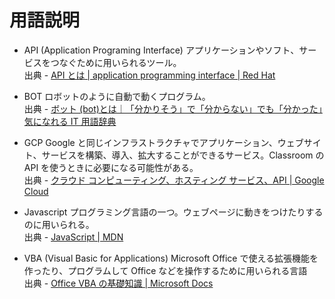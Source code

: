 # 用語説明

- API (Application Programing Interface)
  アプリケーションやソフト、サービスをつなぐために用いられるツール。  
  出典 - [API とは | application programming interface | Red Hat](https://www.redhat.com/ja/topics/api/what-are-application-programming-interfaces)

- BOT
  ロボットのように自動で動くプログラム。  
  出典 - [ボット (bot)とは｜「分かりそう」で「分からない」でも「分かった」気になれる IT 用語辞典](https://wa3.i-3-i.info/word15469.html)

- GCP
  Google と同じインフラストラクチャでアプリケーション、ウェブサイト、サービスを構築、導入、拡大することができるサービス。Classroom の API を使うときに必要になる可能性がある。  
  出典 - [クラウド コンピューティング、ホスティング サービス、API | Google Cloud](https://cloud.google.com/gcp/?utm_source=google&utm_medium=cpc&utm_campaign=japac-JP-all-en-dr-bkws-all-all-trial-e-dr-1009882&utm_content=text-ad-none-none-DEV_c-CRE_540823009828-ADGP_Hybrid%20%7C%20BKWS%20-%20EXA%20%7C%20Txt%20~%20GCP%20~%20General_%20Core%20Brand-KWID_43700063054080154-aud-970366092687%3Akwd-87853815-userloc_1009717&utm_term=KW_gcp-ST_gcp&gclid=CjwKCAiAn5uOBhADEiwA_pZwcLJzR9NU6DXSEfMAweKNF4vEVmChnLz4E8xomNp6eX3_1CAZsGRmyBoCdY4QAvD_BwE&gclsrc=aw.ds)

- Javascript
  プログラミング言語の一つ。ウェブページに動きをつけたりするのに用いられる。  
  出典 - [JavaScript | MDN](https://developer.mozilla.org/ja/docs/Web/JavaScript)

- VBA (Visual Basic for Applications)
  Microsoft Office で使える拡張機能を作ったり、プログラムして Office などを操作するために用いられる言語  
  出典 - [Office VBA の基礎知識 | Microsoft Docs](https://docs.microsoft.com/ja-jp/office/vba/library-reference/concepts/getting-started-with-vba-in-office)
